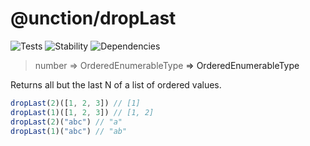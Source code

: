 # @unction/dropLast

![Tests][BADGE_TRAVIS]
![Stability][BADGE_STABILITY]
![Dependencies][BADGE_DEPENDENCY]

> number => OrderedEnumerableType<A> => OrderedEnumerableType<A>

Returns all but the last N of a list of ordered values.

``` javascript
dropLast(2)([1, 2, 3]) // [1]
dropLast(1)([1, 2, 3]) // [1, 2]
dropLast(2)("abc") // "a"
dropLast(1)("abc") // "ab"
```

[BADGE_TRAVIS]: https://img.shields.io/travis/unctionjs/dropLast.svg?maxAge=2592000&style=flat-square
[BADGE_STABILITY]: https://img.shields.io/badge/stability-strong-green.svg?maxAge=2592000&style=flat-square
[BADGE_DEPENDENCY]: https://img.shields.io/david/unctionjs/dropLast.svg?maxAge=2592000&style=flat-square
